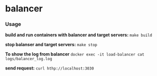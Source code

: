 # balancer

### Usage

**build and run containers with balancer and target servers:** ```make build ```

**stop balanser and target servers:** ```make stop```

**To show the log from balancer** ```docker exec -it load-balancer cat logs/balancer_log.log```

**send request:** ```curl hthp://localhost:3030```
